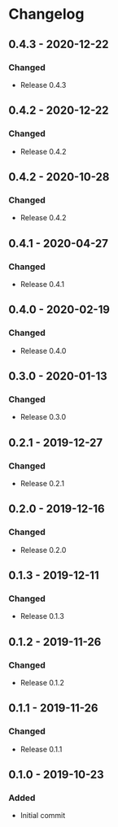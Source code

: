 # Changelog

## 0.4.3 - 2020-12-22
### Changed
- Release 0.4.3

## 0.4.2 - 2020-12-22
### Changed
- Release 0.4.2

## 0.4.2 - 2020-10-28
### Changed
- Release 0.4.2

## 0.4.1 - 2020-04-27
### Changed
- Release 0.4.1

## 0.4.0 - 2020-02-19
### Changed
- Release 0.4.0

## 0.3.0 - 2020-01-13
### Changed
- Release 0.3.0

## 0.2.1 - 2019-12-27
### Changed
- Release 0.2.1

## 0.2.0 - 2019-12-16
### Changed
- Release 0.2.0

## 0.1.3 - 2019-12-11
### Changed
- Release 0.1.3

## 0.1.2 - 2019-11-26
### Changed
- Release 0.1.2

## 0.1.1 - 2019-11-26
### Changed
- Release 0.1.1

## 0.1.0 - 2019-10-23
### Added
- Initial commit